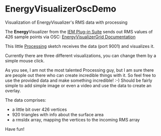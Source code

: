 # EnergyVisualizerOscDemo
Visualization of EnergyVisualizer's RMS data with processing

The **Energy**Visualizer from the [IEM Plug-in Suite](https://plugins.iem.at) sends out RMS values of 426 sample points via OSC: [EnergyVisualizerGrid Documentation](https://plugins.iem.at/docs/energyvisualizergrid/)

This little [Processing](https://processing.org) sketch receives the data (port 9001) and visualizes it.

Currently there are three different visualizations, you can change them by a simple mouse click.

As you see, I am not the most talented Processing guy, but I am sure there are people out there who can create incredible things with it. So feel free to use the provided data and make something incredible! :-) Should be fairly simple to add simple image or even a video and use the data to create an overlay.

The data comprises:
- a little bit over 426 vertices
- 920 triangles with info about the surface area
- a rmsIdx array, mapping the vertices to the incoming RMS array


Have fun!
